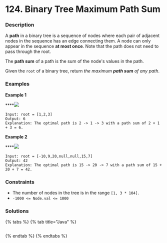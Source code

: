 # 124. Binary Tree Maximum Path Sum

### Description

A **path** in a binary tree is a sequence of nodes where each pair of adjacent nodes in the sequence has an edge connecting them. A node can only appear in the sequence **at most once**. Note that the path does not need to pass through the root.

The **path sum** of a path is the sum of the node's values in the path.

Given the `root` of a binary tree, return _the maximum **path sum** of any path_.

### Examples

**Example 1**

\*\*\*\*![](https://assets.leetcode.com/uploads/2020/10/13/exx1.jpg)

```text
Input: root = [1,2,3]
Output: 6
Explanation: The optimal path is 2 -> 1 -> 3 with a path sum of 2 + 1 + 3 = 6.
```

**Example 2**

\*\*\*\*![](https://assets.leetcode.com/uploads/2020/10/13/exx2.jpg)

```text
Input: root = [-10,9,20,null,null,15,7]
Output: 42
Explanation: The optimal path is 15 -> 20 -> 7 with a path sum of 15 + 20 + 7 = 42.
```

### **Constraints**

* The number of nodes in the tree is in the range `[1, 3 * 104]`.
* `-1000 <= Node.val <= 1000`

### **Solutions**

{% tabs %}
{% tab title="Java" %}
```text

```
{% endtab %}
{% endtabs %}

